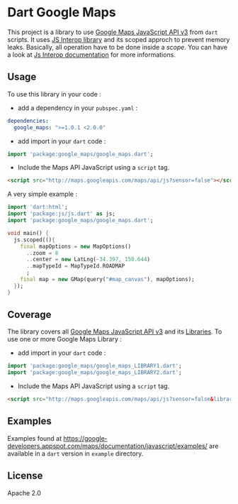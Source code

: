 Dart Google Maps
================

This project is a library to use [Google Maps JavaScript API v3](https://developers.google.com/maps/documentation/javascript/) from `dart` scripts.
It uses [JS Interop library](https://github.com/dart-lang/js-interop) and its scoped approch to prevent memory leaks. Basically, all operation have to be done inside a *scope*. You can have a look at [Js Interop documentation](http://dart-lang.github.com/js-interop/docs/js.html) for more informations.

## Usage ##
To use this library in your code :
* add a dependency in your `pubspec.yaml` :

```yaml
dependencies:
  google_maps: ">=1.0.1 <2.0.0"
```

* add import in your `dart` code :

```dart
import 'package:google_maps/google_maps.dart';
```

* Include the Maps API JavaScript using a `script` tag.

```html
<script src="http://maps.googleapis.com/maps/api/js?sensor=false"></script>
```

A very simple example : 
```dart
import 'dart:html';
import 'package:js/js.dart' as js;
import 'package:google_maps/google_maps.dart';

void main() {
  js.scoped((){
    final mapOptions = new MapOptions()
      ..zoom = 8
      ..center = new LatLng(-34.397, 150.644)
      ..mapTypeId = MapTypeId.ROADMAP
      ;
    final map = new GMap(query("#map_canvas"), mapOptions);
  });
}
```

## Coverage ##
The library covers all [Google Maps JavaScript API v3](https://developers.google.com/maps/documentation/javascript/) and its [Libraries](https://developers.google.com/maps/documentation/javascript/libraries).
To use one or more Google Maps Library : 
* add import in your `dart` code :

```dart
import 'package:google_maps/google_maps_LIBRARY1.dart';
import 'package:google_maps/google_maps_LIBRARY2.dart';
```

* Include the Maps API JavaScript using a `script` tag.

```html
<script src="http://maps.googleapis.com/maps/api/js?sensor=false&libraries=LIBRARY1,LIBRARY2"></script>
```

## Examples ##
Examples found at https://google-developers.appspot.com/maps/documentation/javascript/examples/ are available in a `dart` version in `example` directory.

## License ##
Apache 2.0
